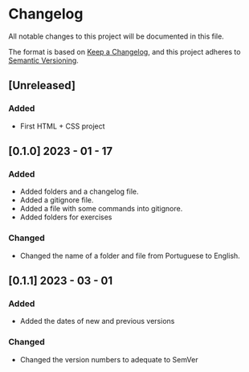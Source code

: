 # Changelog

All notable changes to this project will be documented in this file.

The format is based on [Keep a Changelog](https://keepachangelog.com/en/1.0.0/),
and this project adheres to [Semantic Versioning](https://semver.org/spec/v2.0.0.html).

## [Unreleased]

### Added

- First HTML + CSS project
## [0.1.0] 2023 - 01 - 17

### Added 

- Added folders and a changelog file.
- Added a gitignore file.
- Added a file with some commands into gitignore.
- Added folders for exercises
### Changed 

- Changed the name of a folder and file from Portuguese to English. 

## [0.1.1] 2023 - 03 - 01

### Added

- Added the dates of new and previous versions
### Changed

- Changed the version numbers to adequate to SemVer
